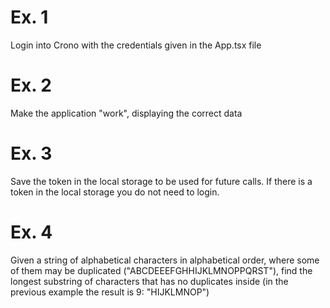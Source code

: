 # Ex. 1
Login into Crono with the credentials given in the App.tsx file

# Ex. 2
Make the application "work", displaying the correct data

# Ex. 3
Save the token in the local storage to be used for future calls.
If there is a token in the local storage you do not need to login.

# Ex. 4
Given a string of alphabetical characters in alphabetical order, where some of them may be duplicated ("ABCDEEEFGHHIJKLMNOPPQRST"),
find the longest substring of characters that has no duplicates inside (in the previous example the result is 9: "HIJKLMNOP")